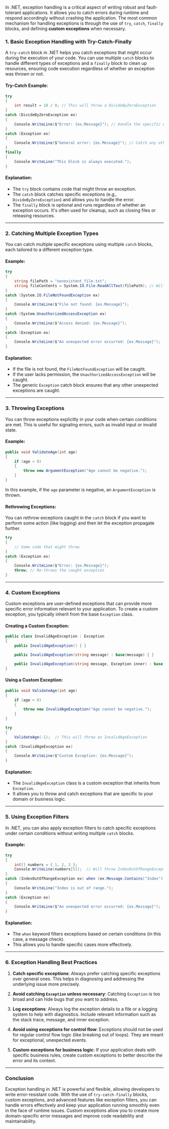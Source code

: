 In .NET, exception handling is a critical aspect of writing robust and fault-tolerant applications. It allows you to catch errors during runtime and respond accordingly without crashing the application. The most common mechanism for handling exceptions is through the use of `try`, `catch`, `finally` blocks, and defining **custom exceptions** when necessary.

### **1. Basic Exception Handling with Try-Catch-Finally**

A `try-catch` block in .NET helps you catch exceptions that might occur during the execution of your code. You can use multiple `catch` blocks to handle different types of exceptions and a `finally` block to clean up resources, ensuring code execution regardless of whether an exception was thrown or not.

#### **Try-Catch Example**:

```csharp
try
{
    int result = 10 / 0; // This will throw a DivideByZeroException
}
catch (DivideByZeroException ex)
{
    Console.WriteLine($"Error: {ex.Message}"); // Handle the specific exception
}
catch (Exception ex)
{
    Console.WriteLine($"General error: {ex.Message}"); // Catch any other exception
}
finally
{
    Console.WriteLine("This block is always executed.");
}
```

#### **Explanation**:
- The `try` block contains code that might throw an exception.
- The `catch` block catches specific exceptions (e.g., `DivideByZeroException`) and allows you to handle the error.
- The `finally` block is optional and runs regardless of whether an exception occurs. It's often used for cleanup, such as closing files or releasing resources.

---

### **2. Catching Multiple Exception Types**

You can catch multiple specific exceptions using multiple `catch` blocks, each tailored to a different exception type.

#### **Example**:

```csharp
try
{
    string filePath = "nonexistent_file.txt";
    string fileContents = System.IO.File.ReadAllText(filePath); // Will throw FileNotFoundException
}
catch (System.IO.FileNotFoundException ex)
{
    Console.WriteLine($"File not found: {ex.Message}");
}
catch (System.UnauthorizedAccessException ex)
{
    Console.WriteLine($"Access denied: {ex.Message}");
}
catch (Exception ex)
{
    Console.WriteLine($"An unexpected error occurred: {ex.Message}");
}
```

#### **Explanation**:
- If the file is not found, the `FileNotFoundException` will be caught.
- If the user lacks permission, the `UnauthorizedAccessException` will be caught.
- The generic `Exception` catch block ensures that any other unexpected exceptions are caught.

---

### **3. Throwing Exceptions**

You can throw exceptions explicitly in your code when certain conditions are met. This is useful for signaling errors, such as invalid input or invalid state.

#### **Example**:

```csharp
public void ValidateAge(int age)
{
    if (age < 0)
    {
        throw new ArgumentException("Age cannot be negative.");
    }
}
```

In this example, if the `age` parameter is negative, an `ArgumentException` is thrown.

#### **Rethrowing Exceptions**:

You can rethrow exceptions caught in the `catch` block if you want to perform some action (like logging) and then let the exception propagate further.

```csharp
try
{
    // Some code that might throw
}
catch (Exception ex)
{
    Console.WriteLine($"Error: {ex.Message}");
    throw; // Re-throws the caught exception
}
```

---

### **4. Custom Exceptions**

Custom exceptions are user-defined exceptions that can provide more specific error information relevant to your application. To create a custom exception, you typically inherit from the base `Exception` class.

#### **Creating a Custom Exception**:

```csharp
public class InvalidAgeException : Exception
{
    public InvalidAgeException() { }

    public InvalidAgeException(string message) : base(message) { }

    public InvalidAgeException(string message, Exception inner) : base(message, inner) { }
}
```

#### **Using a Custom Exception**:

```csharp
public void ValidateAge(int age)
{
    if (age < 0)
    {
        throw new InvalidAgeException("Age cannot be negative.");
    }
}

try
{
    ValidateAge(-1);  // This will throw an InvalidAgeException
}
catch (InvalidAgeException ex)
{
    Console.WriteLine($"Custom Exception: {ex.Message}");
}
```

#### **Explanation**:
- The `InvalidAgeException` class is a custom exception that inherits from `Exception`.
- It allows you to throw and catch exceptions that are specific to your domain or business logic.

---

### **5. Using Exception Filters**

In .NET, you can also apply exception filters to catch specific exceptions under certain conditions without writing multiple `catch` blocks.

#### **Example**:

```csharp
try
{
    int[] numbers = { 1, 2, 3 };
    Console.WriteLine(numbers[5]);  // Will throw IndexOutOfRangeException
}
catch (IndexOutOfRangeException ex) when (ex.Message.Contains("Index"))
{
    Console.WriteLine("Index is out of range.");
}
catch (Exception ex)
{
    Console.WriteLine($"An unexpected error occurred: {ex.Message}");
}
```

#### **Explanation**:
- The `when` keyword filters exceptions based on certain conditions (in this case, a message check).
- This allows you to handle specific cases more effectively.

---

### **6. Exception Handling Best Practices**

1. **Catch specific exceptions**: Always prefer catching specific exceptions over general ones. This helps in diagnosing and addressing the underlying issue more precisely.
   
2. **Avoid catching `Exception` unless necessary**: Catching `Exception` is too broad and can hide bugs that you want to address.

3. **Log exceptions**: Always log the exception details to a file or a logging system to help with diagnostics. Include relevant information such as the stack trace, message, and inner exception.

4. **Avoid using exceptions for control flow**: Exceptions should not be used for regular control flow logic (like breaking out of loops). They are meant for exceptional, unexpected events.

5. **Custom exceptions for business logic**: If your application deals with specific business rules, create custom exceptions to better describe the error and its context.

---

### **Conclusion**

Exception handling in .NET is powerful and flexible, allowing developers to write error-resistant code. With the use of `try-catch-finally` blocks, custom exceptions, and advanced features like exception filters, you can handle errors effectively and keep your application running smoothly even in the face of runtime issues. Custom exceptions allow you to create more domain-specific error messages and improve code readability and maintainability.